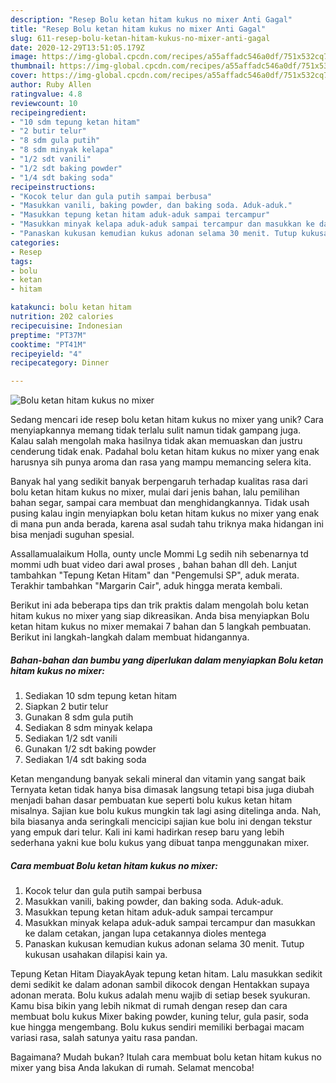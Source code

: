 ```yaml
---
description: "Resep Bolu ketan hitam kukus no mixer Anti Gagal"
title: "Resep Bolu ketan hitam kukus no mixer Anti Gagal"
slug: 611-resep-bolu-ketan-hitam-kukus-no-mixer-anti-gagal
date: 2020-12-29T13:51:05.179Z
image: https://img-global.cpcdn.com/recipes/a55affadc546a0df/751x532cq70/bolu-ketan-hitam-kukus-no-mixer-foto-resep-utama.jpg
thumbnail: https://img-global.cpcdn.com/recipes/a55affadc546a0df/751x532cq70/bolu-ketan-hitam-kukus-no-mixer-foto-resep-utama.jpg
cover: https://img-global.cpcdn.com/recipes/a55affadc546a0df/751x532cq70/bolu-ketan-hitam-kukus-no-mixer-foto-resep-utama.jpg
author: Ruby Allen
ratingvalue: 4.8
reviewcount: 10
recipeingredient:
- "10 sdm tepung ketan hitam"
- "2 butir telur"
- "8 sdm gula putih"
- "8 sdm minyak kelapa"
- "1/2 sdt vanili"
- "1/2 sdt baking powder"
- "1/4 sdt baking soda"
recipeinstructions:
- "Kocok telur dan gula putih sampai berbusa"
- "Masukkan vanili, baking powder, dan baking soda. Aduk-aduk."
- "Masukkan tepung ketan hitam aduk-aduk sampai tercampur"
- "Masukkan minyak kelapa aduk-aduk sampai tercampur dan masukkan ke dalam cetakan, jangan lupa cetakannya dioles mentega"
- "Panaskan kukusan kemudian kukus adonan selama 30 menit. Tutup kukusan usahakan dilapisi kain ya."
categories:
- Resep
tags:
- bolu
- ketan
- hitam

katakunci: bolu ketan hitam 
nutrition: 202 calories
recipecuisine: Indonesian
preptime: "PT37M"
cooktime: "PT41M"
recipeyield: "4"
recipecategory: Dinner

---
```



![Bolu ketan hitam kukus no mixer](https://img-global.cpcdn.com/recipes/a55affadc546a0df/751x532cq70/bolu-ketan-hitam-kukus-no-mixer-foto-resep-utama.jpg)

Sedang mencari ide resep bolu ketan hitam kukus no mixer yang unik? Cara menyiapkannya memang tidak terlalu sulit namun tidak gampang juga. Kalau salah mengolah maka hasilnya tidak akan memuaskan dan justru cenderung tidak enak. Padahal bolu ketan hitam kukus no mixer yang enak harusnya sih punya aroma dan rasa yang mampu memancing selera kita.

Banyak hal yang sedikit banyak berpengaruh terhadap kualitas rasa dari bolu ketan hitam kukus no mixer, mulai dari jenis bahan, lalu pemilihan bahan segar, sampai cara membuat dan menghidangkannya. Tidak usah pusing kalau ingin menyiapkan bolu ketan hitam kukus no mixer yang enak di mana pun anda berada, karena asal sudah tahu triknya maka hidangan ini bisa menjadi suguhan spesial.

Assallamualaikum Holla, ounty uncle Mommi Lg sedih nih sebenarnya td mommi udh buat video dari awal proses , bahan bahan dll deh. Lanjut tambahkan &#34;Tepung Ketan Hitam&#34; dan &#34;Pengemulsi SP&#34;, aduk merata. Terakhir tambahkan &#34;Margarin Cair&#34;, aduk hingga merata kembali.


Berikut ini ada beberapa tips dan trik praktis dalam mengolah bolu ketan hitam kukus no mixer yang siap dikreasikan. Anda bisa menyiapkan Bolu ketan hitam kukus no mixer memakai 7 bahan dan 5 langkah pembuatan. Berikut ini langkah-langkah dalam membuat hidangannya.

<!--inarticleads1-->

##### Bahan-bahan dan bumbu yang diperlukan dalam menyiapkan Bolu ketan hitam kukus no mixer:

1. Sediakan 10 sdm tepung ketan hitam
1. Siapkan 2 butir telur
1. Gunakan 8 sdm gula putih
1. Sediakan 8 sdm minyak kelapa
1. Sediakan 1/2 sdt vanili
1. Gunakan 1/2 sdt baking powder
1. Sediakan 1/4 sdt baking soda


Ketan mengandung banyak sekali mineral dan vitamin yang sangat baik Ternyata ketan tidak hanya bisa dimasak langsung tetapi bisa juga diubah menjadi bahan dasar pembuatan kue seperti bolu kukus ketan hitam misalnya. Sajian kue bolu kukus mungkin tak lagi asing ditelinga anda. Nah, bila biasanya anda seringkali mencicipi sajian kue bolu ini dengan tekstur yang empuk dari telur. Kali ini kami hadirkan resep baru yang lebih sederhana yakni kue bolu kukus yang dibuat tanpa menggunakan mixer. 

<!--inarticleads2-->

##### Cara membuat Bolu ketan hitam kukus no mixer:

1. Kocok telur dan gula putih sampai berbusa
1. Masukkan vanili, baking powder, dan baking soda. Aduk-aduk.
1. Masukkan tepung ketan hitam aduk-aduk sampai tercampur
1. Masukkan minyak kelapa aduk-aduk sampai tercampur dan masukkan ke dalam cetakan, jangan lupa cetakannya dioles mentega
1. Panaskan kukusan kemudian kukus adonan selama 30 menit. Tutup kukusan usahakan dilapisi kain ya.


Tepung Ketan Hitam DiayakAyak tepung ketan hitam. Lalu masukkan sedikit demi sedikit ke dalam adonan sambil dikocok dengan Hentakkan supaya adonan merata. Bolu kukus adalah menu wajib di setiap besek syukuran. Kamu bisa bikin yang lebih nikmat di rumah dengan resep dan cara membuat bolu kukus Mixer baking powder, kuning telur, gula pasir, soda kue hingga mengembang. Bolu kukus sendiri memiliki berbagai macam variasi rasa, salah satunya yaitu rasa pandan. 

Bagaimana? Mudah bukan? Itulah cara membuat bolu ketan hitam kukus no mixer yang bisa Anda lakukan di rumah. Selamat mencoba!
